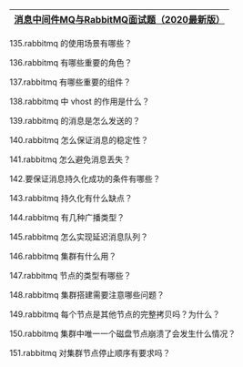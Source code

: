 
[消息中间件MQ与RabbitMQ面试题（2020最新版）](https://thinkwon.blog.csdn.net/article/details/104588612)|
---|

135.rabbitmq 的使用场景有哪些？

136.rabbitmq 有哪些重要的角色？

137.rabbitmq 有哪些重要的组件？

138.rabbitmq 中 vhost 的作用是什么？

139.rabbitmq 的消息是怎么发送的？

140.rabbitmq 怎么保证消息的稳定性？

141.rabbitmq 怎么避免消息丢失？

142.要保证消息持久化成功的条件有哪些？

143.rabbitmq 持久化有什么缺点？

144.rabbitmq 有几种广播类型？

145.rabbitmq 怎么实现延迟消息队列？

146.rabbitmq 集群有什么用？

147.rabbitmq 节点的类型有哪些？

148.rabbitmq 集群搭建需要注意哪些问题？

149.rabbitmq 每个节点是其他节点的完整拷贝吗？为什么？

150.rabbitmq 集群中唯一一个磁盘节点崩溃了会发生什么情况？

151.rabbitmq 对集群节点停止顺序有要求吗？

